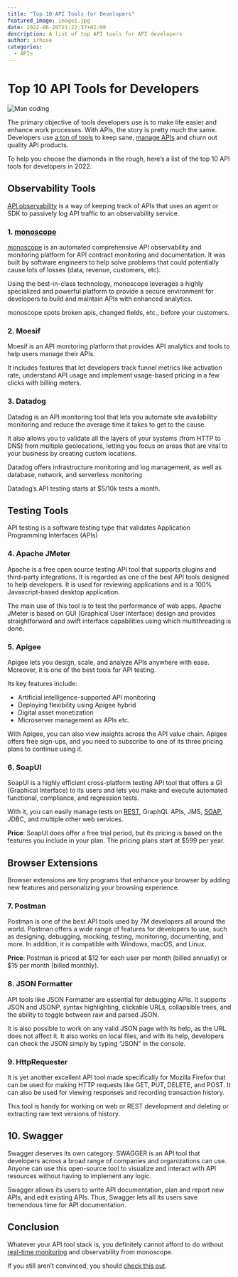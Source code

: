 ```yaml
---
title: "Top 10 API Tools for Developers"
featured_image: image1.jpg
date: 2022-06-20T21:22:37+02:00
description: A list of top API tools for API developers
author: irhose
categories:
  - APIs
---
```


# Top 10 API Tools for Developers

![Man coding](image1.jpg)

The primary objective of tools developers use is to make life easier and enhance work processes. With APIs, the story is pretty much the same. Developers use [a ton of tools](https://monoscope.tech/blog/api-trends/) to keep sane, [manage APIs](https://monoscope.tech/blog/the-ultimate-api-management-strategy/) and churn out quality API products.

To help you choose the diamonds in the rough, here’s a list of the top 10 API tools for developers in 2022.

## Observability Tools

[API observability](https://monoscope.tech/blog/api-observability-and-api-monitoring/) is a way of keeping track of APIs that uses an agent or SDK to passively log API traffic to an observability service.

### 1. [monoscope](https://monoscope.tech)

[monoscope](https://monoscope.tech/blog/best-api-monitoring-and-observability-tools/) is an automated comprehensive API observability and monitoring platform for API contract monitoring and documentation. It was built by software engineers to help solve problems that could potentially cause lots of losses (data, revenue, customers, etc). 

Using the best-in-class technology, monoscope leverages a highly specialized and powerful platform to provide a secure environment for developers to build and maintain APIs with enhanced analytics.

monoscope spots broken apis, changed fields, etc., before your customers.

### 2. Moesif

Moesif is an API monitoring platform that provides API analytics and tools to help users manage their APIs.

It includes features that let developers track funnel metrics like activation rate,
understand API usage and implement usage-based pricing in a few clicks with billing meters.

### 3. Datadog

Datadog is an API monitoring tool that lets you automate site availability monitoring and reduce the average time it takes to get to the cause. 

It also allows you to validate all the layers of your systems (from HTTP to DNS) from multiple geolocations, letting you focus on areas that are vital to your business by creating custom locations.

Datadog offers infrastructure monitoring and log management, as well as database, network, and serverless monitoring

Datadog’s API testing starts at $5/10k tests a month.

## Testing Tools

API testing is a software testing type that validates Application Programming Interfaces (APIs)

### 4. Apache JMeter

Apache is a free open source testing API tool that supports plugins and third-party integrations. It is regarded as one of the best API tools designed to help developers. It is used for reviewing applications and is a 100% Javascript-based desktop application.

The main use of this tool is to test the performance of web apps. Apache JMeter is based on GUI (Graphical User Interface) design and provides straightforward and swift interface capabilities using which multithreading is done.

### 5. Apigee

Apigee lets you design, scale, and analyze APIs anywhere with ease. Moreover, it is one of the best tools for API testing.

Its key features include:

- Artificial intelligence-supported API monitoring
- Deploying flexibility using Apigee hybrid
- Digital asset monetization
- Microserver management as APIs etc.

With Apigee, you can also view insights across the API value chain. Apigee offers free sign-ups, and you need to subscribe to one of its three pricing plans to continue using it.

### 6. SoapUI

SoapUI is a highly efficient cross-platform testing API tool that offers a GI (Graphical Interface) to its users and lets you make and execute automated functional, compliance, and regression tests.

With it, you can easily manage tests on [REST](https://monoscope.tech/blog/everything-about-rest-apis/), GraphQL APIs, JMS, [SOAP](https://monoscope.tech/blog/everything-about-soap-apis/), JDBC, and multiple other web services. 

**Price**: SoapUI does offer a free trial period, but its pricing is based on the features you include in your plan. The pricing plans start at $599 per year.

## Browser Extensions

Browser extensions are tiny programs that enhance your browser by adding new features and personalizing your browsing experience.

### 7. Postman

Postman is one of the best API tools used by 7M developers all around the world. Postman offers a wide range of features for developers to use, such as designing, debugging, mocking, testing, monitoring, documenting, and more. In addition, it is compatible with Windows, macOS, and Linux. 

**Price**: Postman is priced at $12 for each user per month (billed annually) or $15 per month (billed monthly).

### 8. JSON Formatter

API tools like JSON Formatter are essential for debugging APIs. It supports JSON and JSONP, syntax highlighting, clickable URLs, collapsible trees, and the ability to toggle between raw and parsed JSON.

It is also possible to work on any valid JSON page with its help, as the URL does not affect it. It also works on local files, and with its help, developers can check the JSON simply by typing “JSON” in the console. 

### 9. HttpRequester

It is yet another excellent API tool made specifically for Mozilla Firefox that can be used for making HTTP requests like GET, PUT, DELETE, and POST. It can also be used for viewing responses and recording transaction history.

This tool is handy for working on web or REST development and deleting or extracting raw text versions of history. 

## 10. Swagger

Swagger deserves its own category. SWAGGER is an API tool that developers across a broad range of companies and organizations can use. Anyone can use this open-source tool to visualize and interact with API resources without having to implement any logic.

Swagger allows its users to write API documentation, plan and report new APIs, and edit existing APIs. Thus, Swagger lets all its users save tremendous time for API documentation.

## Conclusion

Whatever your API tool stack is, you definitely cannot afford to do without [real-time monitoring](https://monoscope.tech/blog/what-is-api-testing/) and observability from monoscope.

If you still aren’t convinced, you should [check this out](https://monoscope.tech/blog/why-you-need-an-api-monitoring-tool/).

